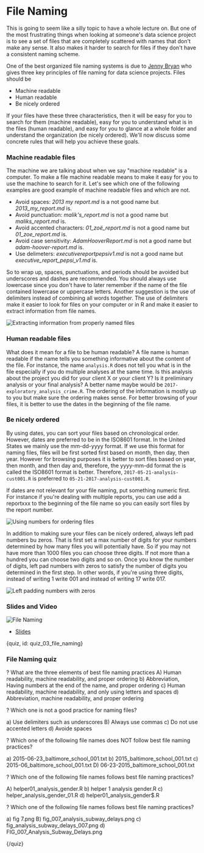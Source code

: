 # File Naming

This is going to seem like a silly topic to have a whole lecture on. But one of the most frustrating things when looking at someone's data science project is to see a set of files that are completely scattered with names that don't make any sense. It also makes it harder to search for files if they don't have a consistent naming scheme. 

One of the best organized file naming systems is due to [Jenny Bryan](http://www2.stat.duke.edu/~rcs46/lectures_2015/01-markdown-git/slides/naming-slides/naming-slides.pdf) who gives three key principles of file naming for data science projects. Files should be

* Machine readable
* Human readable
* Be nicely ordered

If your files have these three characteristics, then it will be easy for you to search for them (machine readable), easy for you to understand what is in the files (human readable), and easy for you to glance at a whole folder and understand the organization (be nicely ordered). We'll now discuss some concrete rules that will help you achieve these goals. 


### Machine readable files

The machine we are talking about when we say "machine readable" is a computer. To make a file machine readable means to make it easy for you to use the machine to search for it. Let's see which one of the following examples are good example of machine readable files and which are not. 

- Avoid spaces: *2013 my report.md* is a not good name but *2013_my_report.md* is.
- Avoid punctuation: *malik's_report.md* is not a good name but *maliks_report.md* is.
- Avoid accented characters: *01_zoë_report.md* is not a good name but *01_zoe_report.md* is.
- Avoid case sensitivity: *AdamHooverReport.md* is not a good name but *adam-hoover-report.md* is.
- Use delimeters: *executivereportpepsiv1.md* is not a good name but *executive_report_pepsi_v1.md* is.

So to wrap up, spaces, punctuations, and periods should be avoided but underscores and dashes are recommended. You should always use lowercase since you don't have to later remember if the name of the file contained lowercase or uppercase letters. Another suggestion is the use of delimiters instead of combining all words together. The use of delimiters make it easier to look for files on your computer or in R and make it easier to extract information from file names.

![Extracting information from properly named files](images/03_file_naming/03_fileorganization_file_naming-3.png)

### Human readable files

What does it mean for a file to be human readable? A file name is human readable if the name tells you something informative about the content of the file. For instance, the name `analysis.R` does not tell you what is in the file especially if you do multiple analyses at the same time. Is this analysis about the project you did for your client X or your client Y? Is it preliminary analysis or your final analysis? A better name maybe would be `2017-exploratory_analysis_crime.R`. The ordering of the information is mostly up to you but make sure the ordering makes sense. For better browsing of your files, it is better to use the dates in the beginning of the file name.


### Be nicely ordered

By using dates, you can sort your files based on chronological order. However, dates are preferred to be in the ISO8601 format. In the United States we mainly use the mm-dd-yyyy format. If we use this format for naming files, files will be first sorted first based on month, then day, then year. However for browsing purposes it is better to sort files based on year, then month, and then day and, therefore, the yyyy-mm-dd format the is called the ISO8601 format is better. Therefore, `2017-05-21-analysis-cust001.R` is preferred to `05-21-2017-analysis-cust001.R`.

If dates are not relevant for your file naming, put something numeric first. For instance if you're dealing with multiple reports, you can use add a reportxxx to the beginning of the file name so you can easily sort files by the report number.

![Using numbers for ordering files](images/03_file_naming/03_fileorganization_file_naming-6.png)

In addition to making sure your files can be nicely ordered, always left pad numbers bu zeros. That is first set a max number of digits for your numbers determined by how many files you will potentially have. So if you may not have more than 1000 files you can choose three digits. If not more than a hundred you can choose two digits and so on. Once you know the number of digits, left pad numbers with zeros to satisfy the number of digits you determined in the first step. In other words, if you're using three digits, instead of writing 1 write 001 and instead of writing 17 write 017.


![Left padding numbers with zeros](images/03_file_naming/03_fileorganization_file_naming-7.png)

  
### Slides and Video

![File Naming]()

* [Slides](https://docs.google.com/presentation/d/1vQEUA7UqgEWrCUZv25t6qpwbLwrZo9oC0y0zUjLRUT4/edit?usp=sharing)

{quiz, id: quiz_03_file_naming}

### File Naming quiz

? What are the three elements of best file naming practices
A) Human readability, machine readability, and proper ordering
b) Abbreviation, Having numbers at the end of the name, and proper ordering
c) Human readability, machine readability, and only using letters and spaces
d) Abbreviation, machine readability, and proper ordering


? Which one is not a good practice for naming files?

a) Use delimiters such as underscores
B) Always use commas
c) Do not use accented letters
d) Avoide spaces

? Which one of the following file names does NOT follow best file naming practices?

a) 2015-06-23_baltimore_school_001.txt
b) 2015_baltimore_school_001.txt
c) 2015-06_baltimore_school_001.txt
D) 06-23-2015_baltimore_school_001.txt

? Which one of the following file names follows best file naming practices?

A) helper01_analysis_gender.R
b) helper 1 analysis gender.R
c) helper_analysis_gender_01.R
d) helper01_analysis_gender$.R

? Which one of the following file names follows best file naming practices?

a) fig 7.png
B) fig_007_analysis_subway_delays.png
c) fig_analysis_subway_delays_007.png
d) FIG_007_Analysis_Subway_Delays.png


{/quiz}

